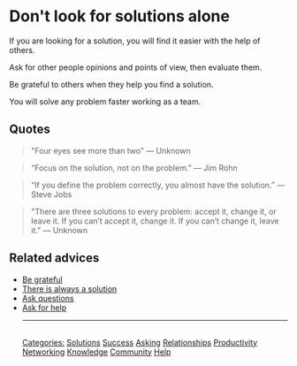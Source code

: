 # Don't look for solutions alone

If you are looking for a solution, you will find it easier with the help of others.

Ask for other people opinions and points of view, then evaluate them.

Be grateful to others when they help you find a solution.

You will solve any problem faster working as a team.

## Quotes

> "Four eyes see more than two" ― Unknown

> “Focus on the solution, not on the problem.” ― Jim Rohn

> “If you define the problem correctly, you almost have the solution.” ― Steve Jobs

> "There are three solutions to every problem: accept it, change it, or leave it. If you can’t accept it, change it. If you can’t change it, leave it." ― Unknown

## Related advices

- [Be grateful](../Be%20grateful/index.md)
- [There is always a solution](../There%20is%20always%20a%20solution/index.md)
- [Ask questions](../Ask%20questions/index.md)
- [Ask for help](../Ask%20for%20help/index.md)<hr/><br/>[Categories:](../Categories/index.md) [Solutions](../Categories/Solutions.md) [Success](../Categories/Success.md) [Asking](../Categories/Asking.md) [Relationships](../Categories/Relationships.md) [Productivity](../Categories/Productivity.md) [Networking](../Categories/Networking.md) [Knowledge](../Categories/Knowledge.md) [Community](../Categories/Community.md) [Help](../Categories/Help.md)
